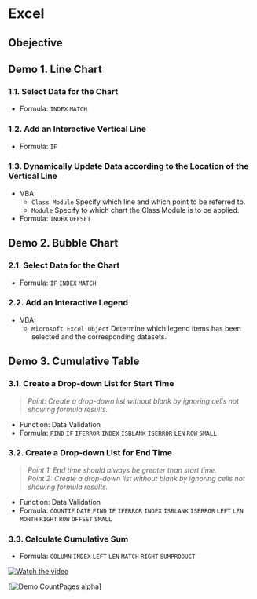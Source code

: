 # Excel
## Obejective

## Demo 1. Line Chart
### 1.1. Select Data for the Chart
- Formula: ```INDEX``` ```MATCH```
### 1.2. Add an Interactive Vertical Line
- Formula: ```IF```
### 1.3. Dynamically Update Data according to the Location of the Vertical Line
- VBA:   
  - ```Class Module``` Specify which line and which point to be referred to.  
  - ```Module``` Specify to which chart the Class Module is to be applied.    
- Formula: ```INDEX``` ```OFFSET```  
 
## Demo 2. Bubble Chart
### 2.1. Select Data for the Chart
- Formula: ```IF``` ```INDEX``` ```MATCH```
### 2.2. Add an Interactive Legend
- VBA:   
  - ```Microsoft Excel Object``` Determine which legend items has been selected and the corresponding datasets.  

## Demo 3. Cumulative Table
### 3.1. Create a Drop-down List for Start Time
> *Point: Create a drop-down list without blank by ignoring cells not showing formula results.*    
- Function: Data Validation
- Formula: ```FIND``` ```IF``` ```IFERROR``` ```INDEX``` ```ISBLANK``` ```ISERROR``` ```LEN``` ```ROW``` ```SMALL```  
### 3.2. Create a Drop-down List for End Time
> *Point 1: End time should always be greater than start time.*  
> *Point 2: Create a drop-down list without blank by ignoring cells not showing formula results.*    
- Function: Data Validation
- Formula: ```COUNTIF``` ```DATE``` ```FIND``` ```IF``` ```IFERROR``` ```INDEX``` ```ISBLANK``` ```ISERROR``` ```LEFT``` ```LEN``` ```MONTH``` ```RIGHT``` ```ROW``` ```OFFSET``` ```SMALL```
### 3.3. Calculate Cumulative Sum
- Formula: ```COLUMN``` ```INDEX``` ```LEFT``` ```LEN``` ```MATCH``` ```RIGHT``` ```SUMPRODUCT```

[![Watch the video](https://img.youtube.com/vi/Youtubeid/hqdefault.jpg)](https://youtu.be/Youtubeid)

[![Demo CountPages alpha](https://j.gifs.com/Youtubeid)]
